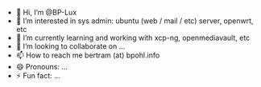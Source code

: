 - 👋 Hi, I’m @BP-Lux
- 👀 I’m interested in sys admin: ubuntu (web / mail / etc) server, openwrt, etc
- 🌱 I’m currently learning and working with xcp-ng, openmediavault, etc
- 💞️ I’m looking to collaborate on ...
- 📫 How to reach me bertram (at) bpohl.info
- 😄 Pronouns: ...
- ⚡ Fun fact: ...

<!---
BP-Lux/BP-Lux is a ✨ special ✨ repository because its `README.md` (this file) appears on your GitHub profile.
You can click the Preview link to take a look at your changes.
--->
